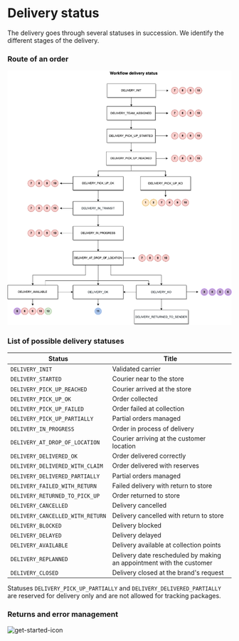# Delivery status

The delivery goes through several statuses in succession. We identify the different stages of the delivery. 

### Route of an order

![get-started-icon](../../assets/images/Workflow_status_livraison.png)

### List of possible delivery statuses

Status | Title
---------|----------
 `DELIVERY_INIT`|Validated carrier
 `DELIVERY_STARTED`|Courier near to the store
 `DELIVERY_PICK_UP_REACHED`|Courier arrived at the store
 `DELIVERY_PICK_UP_OK`|Order collected
 `DELIVERY_PICK_UP_FAILED`|Order failed at collection
 `DELIVERY_PICK_UP_PARTIALLY`|Partial orders managed
 `DELIVERY_IN_PROGRESS`|Order in process of delivery
 `DELIVERY_AT_DROP_OF_LOCATION`|Courier arriving at the customer location
 `DELIVERY_DELIVERED_OK`|Order delivered correctly
 `DELIVERY_DELIVERED_WITH_CLAIM`|Order delivered with reserves
 `DELIVERY_DELIVERED_PARTIALLY`|Partial orders managed
 `DELIVERY_FAILED_WITH_RETURN`|Failed delivery with return to store
 `DELIVERY_RETURNED_TO_PICK_UP`|Order returned to store
 `DELIVERY_CANCELLED`|Delivery cancelled
 `DELIVERY_CANCELLED_WITH_RETURN`|Delivery cancelled with return to store
 `DELIVERY_BLOCKED`|Delivery blocked
 `DELIVERY_DELAYED`|Delivery delayed 
 `DELIVERY_AVAILABLE`|Delivery available at collection points
 `DELIVERY_REPLANNED`|Delivery date rescheduled by making an appointment with the customer
 `DELIVERY_CLOSED`|Delivery closed at the brand's request 

Statuses `DELIVERY_PICK_UP_PARTIALLY` and `DELIVERY_DELIVERED_PARTIALLY` are reserved for delivery only and are not allowed for tracking packages.

### Returns and error management

![get-started-icon](../../assets/images/Workflow_retours_livraison.png)